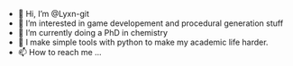 - 👋 Hi, I’m @Lyxn-git
- 👀 I’m interested in game developement and procedural generation stuff
- 🌱 I’m currently doing a PhD in chemistry
- 💞️ I make simple tools with python to make my academic life harder.
- 📫 How to reach me ...

<!---
Lyxn-git/Lyxn-git is a ✨ special ✨ repository because its `README.md` (this file) appears on your GitHub profile.
You can click the Preview link to take a look at your changes.
--->
